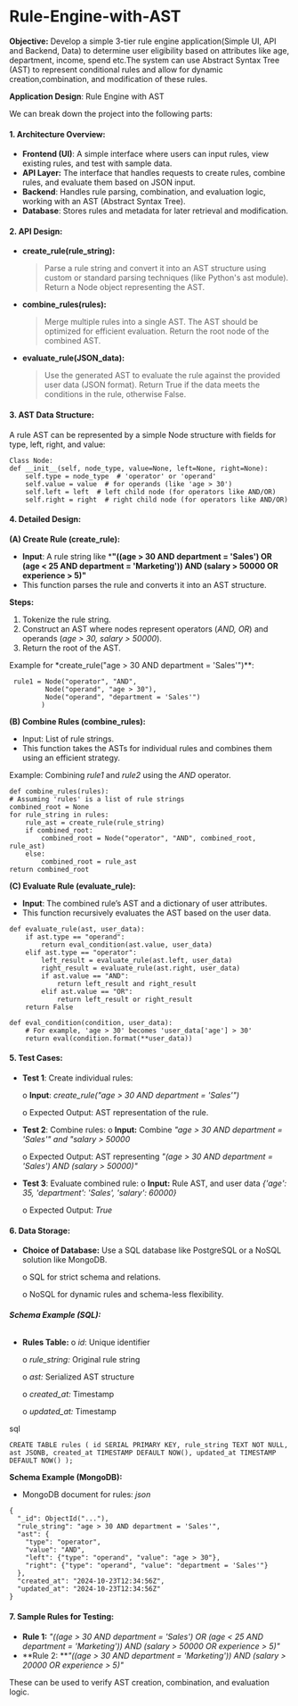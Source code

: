 # Rule-Engine-with-AST
**Objective:** Develop a simple 3-tier rule engine application(Simple UI, API and Backend, Data) to determine user eligibility based on attributes like age, department, income, spend etc.The system can use Abstract Syntax Tree (AST) to represent conditional rules and allow for dynamic creation,combination, and modification of these rules.

**Application Design**: Rule Engine with AST

We can break down the project into the following parts:

#### 1. **Architecture Overview**:
   
- **Frontend (UI)**: A simple interface where users can input rules, view existing rules, and test with sample data.
- **API Layer:** The interface that handles requests to create rules, combine rules, and evaluate them based on JSON input.
- **Backend**: Handles rule parsing, combination, and evaluation logic, working with an AST (Abstract Syntax Tree).
- **Database**: Stores rules and metadata for later retrieval and modification.

#### 2. **API Design:**
- **create_rule(rule_string):**
   > Parse a rule string and convert it into an AST structure using custom or standard parsing techniques (like Python's ast module).
   >	Return a Node object representing the AST.
- **combine_rules(rules):**
   >  Merge multiple rules into a single AST.
   >	The AST should be optimized for efficient evaluation.
   >	Return the root node of the combined AST.
- **evaluate_rule(JSON_data):**
   >  Use the generated AST to evaluate the rule against the provided user data (JSON format).
   >	Return True if the data meets the conditions in the rule, otherwise False.

#### 3. **AST Data Structure:**
A rule AST can be represented by a simple Node structure with fields for type, left, right, and value:
   
    Class Node: 
    def __init__(self, node_type, value=None, left=None, right=None):
        self.type = node_type  # 'operator' or 'operand'
        self.value = value  # for operands (like 'age > 30')
        self.left = left  # left child node (for operators like AND/OR)
        self.right = right  # right child node (for operators like AND/OR)

        
#### 4. **Detailed Design:**

**(A) Create Rule (create_rule):**
- **Input**: A rule string like ***"((age > 30 AND department = 'Sales') OR (age < 25 AND department = 'Marketing')) AND (salary > 50000 OR experience > 5)"**
- This function parses the rule and converts it into an AST structure.

**Steps:**
1.	Tokenize the rule string.
2.	Construct an AST where nodes represent operators (*AND, OR*) and operands (*age > 30, salary > 50000*).
3.	Return the root of the AST.

Example for *create_rule("age > 30 AND department = 'Sales'")**:


     rule1 = Node("operator", "AND",
             Node("operand", "age > 30"),
             Node("operand", "department = 'Sales'")
            )
            
**(B) Combine Rules (combine_rules):**
- Input: List of rule strings.
- This function takes the ASTs for individual rules and combines them using an efficient strategy.
  
Example: Combining *rule1* and *rule2* using the *AND* operator.


    def combine_rules(rules):
    # Assuming 'rules' is a list of rule strings
    combined_root = None
    for rule_string in rules:
        rule_ast = create_rule(rule_string)
        if combined_root:
            combined_root = Node("operator", "AND", combined_root, rule_ast)
        else:
            combined_root = rule_ast
    return combined_root

**(C) Evaluate Rule (evaluate_rule):**
- **Input**: The combined rule’s AST and a dictionary of user attributes.
- This function recursively evaluates the AST based on the user data.

```
def evaluate_rule(ast, user_data):
    if ast.type == "operand":
        return eval_condition(ast.value, user_data)
    elif ast.type == "operator":
        left_result = evaluate_rule(ast.left, user_data)
        right_result = evaluate_rule(ast.right, user_data)
        if ast.value == "AND":
            return left_result and right_result
        elif ast.value == "OR":
            return left_result or right_result
    return False

def eval_condition(condition, user_data):
    # For example, 'age > 30' becomes 'user_data['age'] > 30'
    return eval(condition.format(**user_data))
```
    
#### **5. Test Cases:**
- **Test 1**: Create individual rules:

  o	**Input**: *create_rule("age > 30 AND department = 'Sales'")*

  o	Expected Output: AST representation of the rule.
  
- **Test 2**: Combine rules:
  o	**Input:** Combine *"age > 30 AND department = 'Sales'" and "salary > 50000*
  
  o	Expected Output: AST representing *"(age > 30 AND department = 'Sales') AND (salary > 50000)"*
  
- **Test 3**: Evaluate combined rule:
  o	**Input:** Rule AST, and user data *{'age': 35, 'department': 'Sales', 'salary': 60000}*
  
  o	Expected Output: *True*
  
#### **6. Data Storage:**
- **Choice of Database:** Use a SQL database like PostgreSQL or a NoSQL solution like MongoDB.
  
  o	SQL for strict schema and relations.

  o	NoSQL for dynamic rules and schema-less flexibility.

###### **Schema Example (SQL):**
- **Rules Table:**
  o	_id_: Unique identifier
  
  o	_rule_string:_ Original rule string
  
  o	_ast:_ Serialized AST structure
  
  o	_created_at:_ Timestamp
  
  o	_updated_at:_ Timestamp
  
sql

`CREATE TABLE rules (
  id SERIAL PRIMARY KEY,
  rule_string TEXT NOT NULL,
  ast JSONB,
  created_at TIMESTAMP DEFAULT NOW(),
  updated_at TIMESTAMP DEFAULT NOW()
);`


**Schema Example (MongoDB):**

- MongoDB document for rules:
_json_
```
{
  "_id": ObjectId("..."),
  "rule_string": "age > 30 AND department = 'Sales'",
  "ast": {
    "type": "operator",
    "value": "AND",
    "left": {"type": "operand", "value": "age > 30"},
    "right": {"type": "operand", "value": "department = 'Sales'"}
  },
  "created_at": "2024-10-23T12:34:56Z",
  "updated_at": "2024-10-23T12:34:56Z"
}

```
#### **7. Sample Rules for Testing:**

- **Rule 1:** _"((age > 30 AND department = 'Sales') OR (age < 25 AND department = 'Marketing')) AND (salary > 50000 OR experience > 5)"_
- **Rule 2: **_"((age > 30 AND department = 'Marketing')) AND (salary > 20000 OR experience > 5)"_

These can be used to verify AST creation, combination, and evaluation logic.

